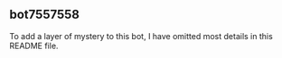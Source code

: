 ## bot7557558

To add a layer of mystery to this bot, I have omitted most details in this README file.
